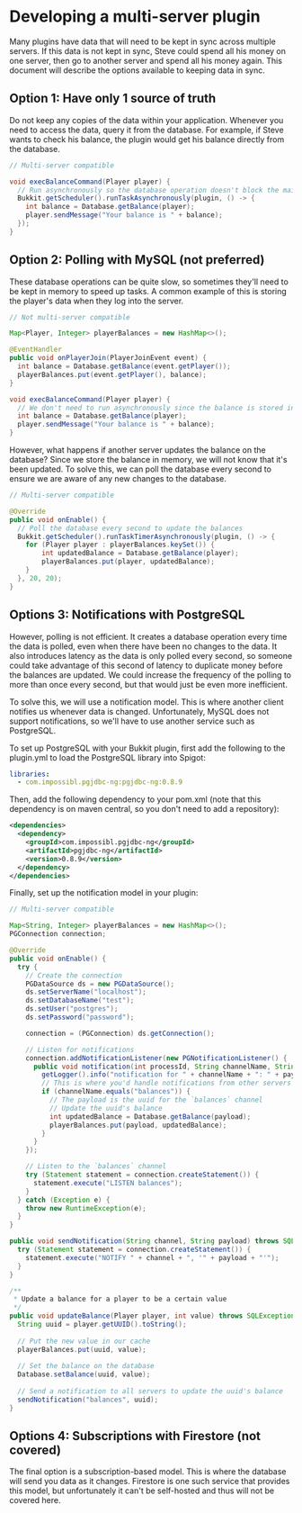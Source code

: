 # Developing a multi-server plugin

Many plugins have data that will need to be kept in sync across multiple
servers. If this data is not kept in sync, Steve could spend all his money on
one server, then go to another server and spend all his money again. This
document will describe the options available to keeping data in sync.

## Option 1: Have only 1 source of truth

Do not keep any copies of the data within your application. Whenever you need
to access the data, query it from the database. For example, if Steve wants to
check his balance, the plugin would get his balance directly from the database.

```java
// Multi-server compatible

void execBalanceCommand(Player player) {
  // Run asynchronously so the database operation doesn't block the main thread
  Bukkit.getScheduler().runTaskAsynchronously(plugin, () -> {
    int balance = Database.getBalance(player);
    player.sendMessage("Your balance is " + balance);
  });
}
```

## Option 2: Polling with MySQL (not preferred)

These database operations can be quite slow, so sometimes they'll need to be
kept  in memory to speed up tasks. A common example of this is storing the
player's data when they log into the server.

```java
// Not multi-server compatible

Map<Player, Integer> playerBalances = new HashMap<>();

@EventHandler
public void onPlayerJoin(PlayerJoinEvent event) {
  int balance = Database.getBalance(event.getPlayer());
  playerBalances.put(event.getPlayer(), balance);
}

void execBalanceCommand(Player player) {
  // We don't need to run asynchronously since the balance is stored in memory
  int balance = Database.getBalance(player);
  player.sendMessage("Your balance is " + balance);
}
```

However, what happens if another server updates the balance on the database?
Since we store the balance in memory, we will not know that it's been updated.
To solve this, we can poll the database every second to ensure we are aware
of any new changes to the database.

```java
// Multi-server compatible

@Override
public void onEnable() {
  // Poll the database every second to update the balances
  Bukkit.getScheduler().runTaskTimerAsynchronously(plugin, () -> {
    for (Player player : playerBalances.keySet()) {
        int updatedBalance = Database.getBalance(player);
        playerBalances.put(player, updatedBalance);
    }
  }, 20, 20);
}
```

## Options 3: Notifications with PostgreSQL

However, polling is not efficient. It creates a database operation every time
the data is polled, even when there have been no changes to the data. It also
introduces latency as the data is only polled every second, so someone could
take advantage of this second of latency to duplicate money before the balances
are updated. We could increase the frequency of the polling to more than once
every second, but that would just be even more inefficient.

To solve this, we will use a notification model. This is where another client
notifies us whenever data is changed. Unfortunately, MySQL does not support
notifications, so we'll have to use another service such as PostgreSQL.

To set up PostgreSQL with your Bukkit plugin, first add the following to the
plugin.yml to load the PostgreSQL library into Spigot:

```yaml
libraries:
  - com.impossibl.pgjdbc-ng:pgjdbc-ng:0.8.9
```

Then, add the following dependency to your pom.xml (note that this dependency
is on maven central, so you don't need to add a repository):

```xml
<dependencies>
  <dependency>
    <groupId>com.impossibl.pgjdbc-ng</groupId>
    <artifactId>pgjdbc-ng</artifactId>
    <version>0.8.9</version>
  </dependency>
</dependencies>
```

Finally, set up the notification model in your plugin:

```java
// Multi-server compatible

Map<String, Integer> playerBalances = new HashMap<>();
PGConnection connection;

@Override
public void onEnable() {
  try {
    // Create the connection
    PGDataSource ds = new PGDataSource();
    ds.setServerName("localhost");
    ds.setDatabaseName("test");
    ds.setUser("postgres");
    ds.setPassword("password");

    connection = (PGConnection) ds.getConnection();

    // Listen for notifications
    connection.addNotificationListener(new PGNotificationListener() {
      public void notification(int processId, String channelName, String payload) {
        getLogger().info("notification for " + channelName + ": " + payload);
        // This is where you'd handle notifications from other servers
        if (channelName.equals("balances")) {
          // The payload is the uuid for the `balances` channel
          // Update the uuid's balance
          int updatedBalance = Database.getBalance(payload);
          playerBalances.put(payload, updatedBalance);
        }
      }
    });

    // Listen to the `balances` channel
    try (Statement statement = connection.createStatement()) {
      statement.execute("LISTEN balances");
    }
  } catch (Exception e) {
    throw new RuntimeException(e);
  }
}

public void sendNotification(String channel, String payload) throws SQLException {
  try (Statement statement = connection.createStatement()) {
    statement.execute("NOTIFY " + channel + ", '" + payload + "'");
  }
}

/**
 * Update a balance for a player to be a certain value
 */
public void updateBalance(Player player, int value) throws SQLException {
  String uuid = player.getUUID().toString();
  
  // Put the new value in our cache
  playerBalances.put(uuid, value);
  
  // Set the balance on the database
  Database.setBalance(uuid, value);
  
  // Send a notification to all servers to update the uuid's balance
  sendNotification("balances", uuid);
}
```

## Options 4: Subscriptions with Firestore (not covered)

The final option is a subscription-based model. This is where the database will
send you data as it changes. Firestore is one such service that provides this
model, but unfortunately it can't be self-hosted and thus will not be covered
here.